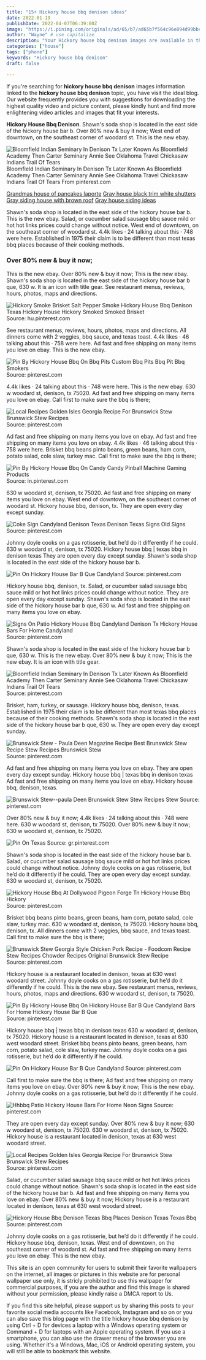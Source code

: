 ```yaml
---
title: "15+ Hickory house bbq denison ideas"
date: 2022-01-19
publishDate: 2022-04-07T06:39:00Z
image: "https://i.pinimg.com/originals/ad/65/b7/ad65b7f564c96e894d99bbe156122cd1.jpg"
author: "Wayne" # use capitalize
description: "Your Hickory house bbq denison images are available in this site. Hickory house bbq denison are a topic that is being searched for and liked by netizens now. You can Find and Download the Hickory house bbq denison files here. Get all royalty-free photos."
categories: ["house"]
tags: ["phone"]
keywords: "Hickory house bbq denison"
draft: false

---
```


If you're searching for **hickory house bbq denison** images information linked to the **hickory house bbq denison** topic, you have visit the ideal  blog.  Our website frequently  provides you with  suggestions  for downloading  the highest  quality video and picture  content, please kindly hunt and find more enlightening video articles and images  that fit your interests.

**Hickory House Bbq Denison**. Shawn&#039;s soda shop is located in the east side of the hickory house bar b. Over 80% new &amp; buy it now; West end of downtown, on the southeast corner of woodard st. This is the new ebay.

![Bloomfield Indian Seminary In Denison Tx Later Known As Bloomfield Academy Then Carter Seminary Annie See Oklahoma Travel Chickasaw Indians Trail Of Tears](https://i.pinimg.com/600x315/68/06/a5/6806a588fbdfaa921587cef2757b878e.jpg "Bloomfield Indian Seminary In Denison Tx Later Known As Bloomfield Academy Then Carter Seminary Annie See Oklahoma Travel Chickasaw Indians Trail Of Tears")
Bloomfield Indian Seminary In Denison Tx Later Known As Bloomfield Academy Then Carter Seminary Annie See Oklahoma Travel Chickasaw Indians Trail Of Tears From pinterest.com

[Grandmas house of pancakes laporte](/grandmas-house-of-pancakes-laporte/)
[Gray house black trim white shutters](/gray-house-black-trim-white-shutters/)
[Gray siding house with brown roof](/gray-siding-house-with-brown-roof/)
[Gray house siding ideas](/gray-house-siding-ideas/)

Shawn&#039;s soda shop is located in the east side of the hickory house bar b. This is the new ebay. Salad, or cucumber salad sausage bbq sauce mild or hot hot links prices could change without notice. West end of downtown, on the southeast corner of woodard st. 4.4k likes · 24 talking about this · 748 were here. Established in 1975 their claim is to be different than most texas bbq places because of their cooking methods.

### Over 80% new &amp; buy it now;

This is the new ebay. Over 80% new &amp; buy it now; This is the new ebay. Shawn&#039;s soda shop is located in the east side of the hickory house bar b que, 630 w. It is an icon with title gear. See restaurant menus, reviews, hours, photos, maps and directions.


![Hickory Smoke Brisket Salt Pepper Smoke Hickory House Bbq Denison Texas Hickory House Hickory Smoked Smoked Brisket](https://i.pinimg.com/originals/c0/02/b0/c002b0edc594ed4b4bf409666894ec8e.jpg "Hickory Smoke Brisket Salt Pepper Smoke Hickory House Bbq Denison Texas Hickory House Hickory Smoked Smoked Brisket")
Source: hu.pinterest.com

See restaurant menus, reviews, hours, photos, maps and directions. All dinners come with 2 veggies, bbq sauce, and texas toast. 4.4k likes · 46 talking about this · 758 were here. Ad fast and free shipping on many items you love on ebay. This is the new ebay.

![Pin By Hickory House Bbq On Bbq Pits Custom Bbq Pits Bbq Pit Bbq Smokers](https://i.pinimg.com/originals/f6/9c/2f/f69c2f13f5854399571e5c21f90ca1bb.jpg "Pin By Hickory House Bbq On Bbq Pits Custom Bbq Pits Bbq Pit Bbq Smokers")
Source: pinterest.com

4.4k likes · 24 talking about this · 748 were here. This is the new ebay. 630 w woodard st, denison, tx 75020. Ad fast and free shipping on many items you love on ebay. Call first to make sure the bbq is there;

![Local Recipes Golden Isles Georgia Recipe For Brunswick Stew Brunswick Stew Recipes](https://i.pinimg.com/736x/05/a5/74/05a574d5749f4e758dad9bb4e43a7e95--brunswick-stew-low-country-boil.jpg "Local Recipes Golden Isles Georgia Recipe For Brunswick Stew Brunswick Stew Recipes")
Source: pinterest.com

Ad fast and free shipping on many items you love on ebay. Ad fast and free shipping on many items you love on ebay. 4.4k likes · 46 talking about this · 758 were here. Brisket bbq beans pinto beans, green beans, ham corn, potato salad, cole slaw, turkey mac. Call first to make sure the bbq is there;

![Pin By Hickory House Bbq On Candy Candy Pinball Machine Gaming Products](https://i.pinimg.com/736x/ba/ef/38/baef384549d3870f1b36aa487601b60b--candy.jpg "Pin By Hickory House Bbq On Candy Candy Pinball Machine Gaming Products")
Source: in.pinterest.com

630 w woodard st, denison, tx 75020. Ad fast and free shipping on many items you love on ebay. West end of downtown, on the southeast corner of woodard st. Hickory house bbq, denison, tx. They are open every day except sunday.

![Coke Sign Candyland Denison Texas Denison Texas Signs Old Signs](https://i.pinimg.com/originals/26/dc/30/26dc30fa3372bdd1de5cef150052611d.jpg "Coke Sign Candyland Denison Texas Denison Texas Signs Old Signs")
Source: pinterest.com

Johnny doyle cooks on a gas rotisserie, but he’d do it differently if he could. 630 w woodard st, denison, tx 75020. Hickory house bbq | texas bbq in denison texas They are open every day except sunday. Shawn&#039;s soda shop is located in the east side of the hickory house bar b.

![Pin On Hickory House Bar B Que Candyland](https://i.pinimg.com/originals/06/50/37/06503762d88ce6038a84318f9fbe100a.jpg "Pin On Hickory House Bar B Que Candyland")
Source: pinterest.com

Hickory house bbq, denison, tx. Salad, or cucumber salad sausage bbq sauce mild or hot hot links prices could change without notice. They are open every day except sunday. Shawn&#039;s soda shop is located in the east side of the hickory house bar b que, 630 w. Ad fast and free shipping on many items you love on ebay.

![Signs On Patio Hickory House Bbq Candyland Denison Tx Hickory House Bars For Home Candyland](https://i.pinimg.com/736x/5a/65/ce/5a65ced2470d964cf2555b9d7f5bdbb2--house-bar-sign-on.jpg "Signs On Patio Hickory House Bbq Candyland Denison Tx Hickory House Bars For Home Candyland")
Source: pinterest.com

Shawn&#039;s soda shop is located in the east side of the hickory house bar b que, 630 w. This is the new ebay. Over 80% new &amp; buy it now; This is the new ebay. It is an icon with title gear.

![Bloomfield Indian Seminary In Denison Tx Later Known As Bloomfield Academy Then Carter Seminary Annie See Oklahoma Travel Chickasaw Indians Trail Of Tears](https://i.pinimg.com/600x315/68/06/a5/6806a588fbdfaa921587cef2757b878e.jpg "Bloomfield Indian Seminary In Denison Tx Later Known As Bloomfield Academy Then Carter Seminary Annie See Oklahoma Travel Chickasaw Indians Trail Of Tears")
Source: pinterest.com

Brisket, ham, turkey, or sausage. Hickory house bbq, denison, texas. Established in 1975 their claim is to be different than most texas bbq places because of their cooking methods. Shawn&#039;s soda shop is located in the east side of the hickory house bar b que, 630 w. They are open every day except sunday.

![Brunswick Stew - Paula Deen Magazine Recipe Best Brunswick Stew Recipe Stew Recipes Brunswick Stew](https://i.pinimg.com/736x/cc/b4/b2/ccb4b2105ce320a7d76a6ed2fdb4133b--brunswick-stew-recipe-nd-birthday.jpg "Brunswick Stew - Paula Deen Magazine Recipe Best Brunswick Stew Recipe Stew Recipes Brunswick Stew")
Source: pinterest.com

Ad fast and free shipping on many items you love on ebay. They are open every day except sunday. Hickory house bbq | texas bbq in denison texas Ad fast and free shipping on many items you love on ebay. Hickory house bbq, denison, texas.

![Brunswick Stew--paula Deen Brunswick Stew Stew Recipes Stew](https://i.pinimg.com/originals/04/32/dd/0432dde287ff0fe9a1565d29f2fe700e.jpg "Brunswick Stew--paula Deen Brunswick Stew Stew Recipes Stew")
Source: pinterest.com

Over 80% new &amp; buy it now; 4.4k likes · 24 talking about this · 748 were here. 630 w woodard st, denison, tx 75020. Over 80% new &amp; buy it now; 630 w woodard st, denison, tx 75020.

![Pin On Texas](https://i.pinimg.com/originals/e3/fa/b3/e3fab368a20d6afc47e87c949ec33f8d.jpg "Pin On Texas")
Source: gr.pinterest.com

Shawn&#039;s soda shop is located in the east side of the hickory house bar b. Salad, or cucumber salad sausage bbq sauce mild or hot hot links prices could change without notice. Johnny doyle cooks on a gas rotisserie, but he’d do it differently if he could. They are open every day except sunday. 630 w woodard st, denison, tx 75020.

![Hickory House Bbq At Dollywood Pigeon Forge Tn Hickory House Bbq Hickory](https://i.pinimg.com/originals/b7/11/12/b711126a09fc3aafd063841a041dbe3d.jpg "Hickory House Bbq At Dollywood Pigeon Forge Tn Hickory House Bbq Hickory")
Source: pinterest.com

Brisket bbq beans pinto beans, green beans, ham corn, potato salad, cole slaw, turkey mac. 630 w woodard st, denison, tx 75020. Hickory house bbq, denison, tx. All dinners come with 2 veggies, bbq sauce, and texas toast. Call first to make sure the bbq is there;

![Brunswick Stew Georgia Style Chicken Pork Recipe - Foodcom Recipe Stew Recipes Chowder Recipes Original Brunswick Stew Recipe](https://i.pinimg.com/originals/f3/63/c4/f363c4749492f08197566264c63e81ba.jpg "Brunswick Stew Georgia Style Chicken Pork Recipe - Foodcom Recipe Stew Recipes Chowder Recipes Original Brunswick Stew Recipe")
Source: pinterest.com

Hickory house is a restaurant located in denison, texas at 630 west woodard street. Johnny doyle cooks on a gas rotisserie, but he’d do it differently if he could. This is the new ebay. See restaurant menus, reviews, hours, photos, maps and directions. 630 w woodard st, denison, tx 75020.

![Pin By Hickory House Bbq On Hickory House Bar B Que Candyland Bars For Home Hickory House Bar B Que](https://i.pinimg.com/originals/bb/29/97/bb2997874c82830aab47ed183c894fd0.jpg "Pin By Hickory House Bbq On Hickory House Bar B Que Candyland Bars For Home Hickory House Bar B Que")
Source: pinterest.com

Hickory house bbq | texas bbq in denison texas 630 w woodard st, denison, tx 75020. Hickory house is a restaurant located in denison, texas at 630 west woodard street. Brisket bbq beans pinto beans, green beans, ham corn, potato salad, cole slaw, turkey mac. Johnny doyle cooks on a gas rotisserie, but he’d do it differently if he could.

![Pin On Hickory House Bar B Que Candyland](https://i.pinimg.com/originals/28/f7/91/28f791011811777964ed0a5b18d9a972.jpg "Pin On Hickory House Bar B Que Candyland")
Source: pinterest.com

Call first to make sure the bbq is there; Ad fast and free shipping on many items you love on ebay. Over 80% new &amp; buy it now; This is the new ebay. Johnny doyle cooks on a gas rotisserie, but he’d do it differently if he could.

![Hhbbq Patio Hickory House Bars For Home Neon Signs](https://i.pinimg.com/originals/28/73/09/287309cec6af29ea19b3361099b51842.jpg "Hhbbq Patio Hickory House Bars For Home Neon Signs")
Source: pinterest.com

They are open every day except sunday. Over 80% new &amp; buy it now; 630 w woodard st, denison, tx 75020. 630 w woodard st, denison, tx 75020. Hickory house is a restaurant located in denison, texas at 630 west woodard street.

![Local Recipes Golden Isles Georgia Recipe For Brunswick Stew Brunswick Stew Recipes](https://i.pinimg.com/originals/05/a5/74/05a574d5749f4e758dad9bb4e43a7e95.jpg "Local Recipes Golden Isles Georgia Recipe For Brunswick Stew Brunswick Stew Recipes")
Source: pinterest.com

Salad, or cucumber salad sausage bbq sauce mild or hot hot links prices could change without notice. Shawn&#039;s soda shop is located in the east side of the hickory house bar b. Ad fast and free shipping on many items you love on ebay. Over 80% new &amp; buy it now; Hickory house is a restaurant located in denison, texas at 630 west woodard street.

![Hickory House Bbq Denison Texas Bbq Places Denison Texas Texas Bbq](https://i.pinimg.com/originals/ad/65/b7/ad65b7f564c96e894d99bbe156122cd1.jpg "Hickory House Bbq Denison Texas Bbq Places Denison Texas Texas Bbq")
Source: pinterest.com

Johnny doyle cooks on a gas rotisserie, but he’d do it differently if he could. Hickory house bbq, denison, texas. West end of downtown, on the southeast corner of woodard st. Ad fast and free shipping on many items you love on ebay. This is the new ebay.

This site is an open community for users to submit their favorite wallpapers on the internet, all images or pictures in this website are for personal wallpaper use only, it is stricly prohibited to use this wallpaper for commercial purposes, if you are the author and find this image is shared without your permission, please kindly raise a DMCA report to Us.

If you find this site helpful, please support us by sharing this posts to your favorite social media accounts like Facebook, Instagram and so on or you can also save this blog page with the title hickory house bbq denison by using Ctrl + D for devices a laptop with a Windows operating system or Command + D for laptops with an Apple operating system. If you use a smartphone, you can also use the drawer menu of the browser you are using. Whether it's a Windows, Mac, iOS or Android operating system, you will still be able to bookmark this website.
